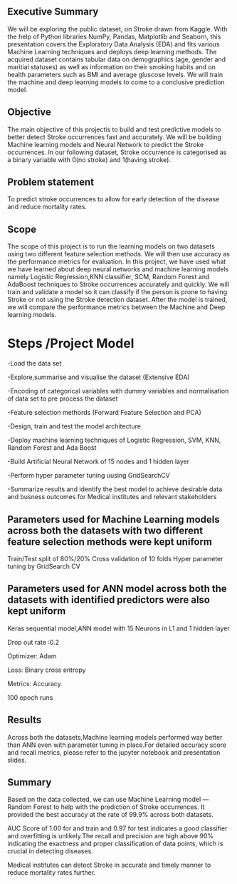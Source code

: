 ## Executive Summary


We will be exploring the public dataset, on Stroke drawn from Kaggle. With the help of Python libraries NumPy, Pandas, Matplotlib and Seaborn, this presentation covers the Exploratory Data Analysis (EDA) and fits various Machine Learning techniques and deploys deep learning methods. The acquired dataset contains tabular data on demographics (age, gender and maritial statuses) as well as information on their smoking habits and on health parameters such as BMI and average gluscose levels. We will train the machine and deep learning models to come to a conclusive prediction model.

## Objective


The main objective of this projectis to build and test predictive models to better detect Stroke occurrences fast and accurately. We will be building Machine learning models and Neural Network to predict the Stroke occurrences. In our following dataset, Stroke occurrence is categorised as a binary variable with 0(no stroke) and 1(having stroke).

## Problem statement


To predict stroke occurrences to allow for early detection of the disease and reduce mortality rates.

## Scope


The scope of this project is to run the learning models on two datasets using two different feature selection methods. We will then use accuracy as the performance metrics for evaluation. In this project, we have used what we have learned about deep neural networks and machine learning models namely Logistic Regression,KNN classifier, SCM, Random Forest and AdaBoost techniques to Stroke occurrences accurately and quickly. We will train and validate a model so it can classify if the person is prone to having Stroke or not using the Stroke detection dataset. After the model is trained, we will compare the performance metrics between the Machine and Deep learning models.

# Steps /Project Model







-Load the data set


-Explore,summarise and visualise the dataset (Extensive EDA)


-Encoding of categorical variables with dummy variables and normalisation of data set to pre process the dataset


-Feature selection methords (Forward Feature Selection and PCA)


-Design, train and test the model architecture


-Deploy machine learning techniques of Logistic Regression, SVM, KNN, Random Forest and Ada Boost


-Build Artificial Neural Network of 15 nodes and 1 hidden layer


-Perform hyper parameter tuning uusing GridSearchCV


-Summarize results and identify the best model to achieve desirable data and busness outcomes for Medical institutes and relevant stakeholders

## Parameters used for Machine Learning models across both the datasets with two different feature selection methods were kept uniform

Train/Test split of 80%/20%
Cross validation of 10 folds
Hyper parameter tuning by GridSearch CV

## Parameters used for ANN model across both the datasets with identified predictors were also kept uniform

Keras sequential model,ANN model with 15 Neurons in L1 and 1 hidden layer

Drop out rate :0.2


Optimizer: Adam


Loss: Binary cross entropy


Metrics: Accuracy


100 epoch runs

## Results
Across both the datasets,Machine learning models performed way better than ANN even with parameter tuning in place.For detailed accuracy score  and recall metrics, please refer to the jupyter notebook and presentation slides.

## Summary

Based on the data collected, we can use Machine Learning model — Random Forest to help with the prediction of Stroke occurrences. It provided the best accuracy at the rate of 99.9% across both datasets.
						
AUC Score of 1.00 for and train and 0.97 for test indicates a good classifier and overfitting is unlikely.The recall and precision are high above 90% indicating the exactness and proper classification of data points, which is crucial in detecting diseases.
						
Medical institutes can detect Stroke in accurate and timely manner to reduce mortality rates further.







